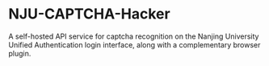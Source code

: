 # NJU-CAPTCHA-Hacker
 A self-hosted API service for captcha recognition on the Nanjing University Unified Authentication login interface, along with a complementary browser plugin.
